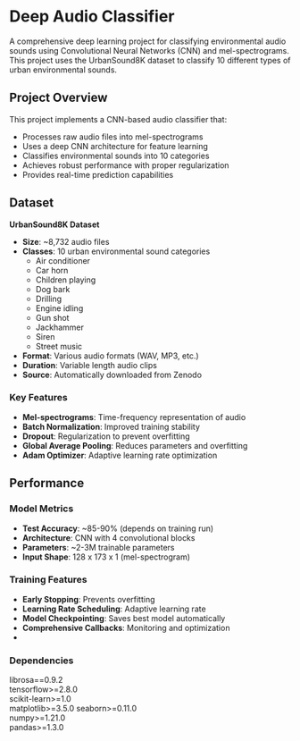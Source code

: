 # Deep Audio Classifier

A comprehensive deep learning project for classifying environmental audio sounds using Convolutional Neural Networks (CNN) and mel-spectrograms. This project uses the UrbanSound8K dataset to classify 10 different types of urban environmental sounds.

##  Project Overview

This project implements a CNN-based audio classifier that:
- Processes raw audio files into mel-spectrograms
- Uses a deep CNN architecture for feature learning
- Classifies environmental sounds into 10 categories
- Achieves robust performance with proper regularization
- Provides real-time prediction capabilities

##  Dataset

**UrbanSound8K Dataset**
- **Size**: ~8,732 audio files
- **Classes**: 10 urban environmental sound categories
  - Air conditioner
  - Car horn
  - Children playing
  - Dog bark
  - Drilling
  - Engine idling
  - Gun shot
  - Jackhammer
  - Siren
  - Street music
- **Format**: Various audio formats (WAV, MP3, etc.)
- **Duration**: Variable length audio clips
- **Source**: Automatically downloaded from Zenodo

### Key Features
- **Mel-spectrograms**: Time-frequency representation of audio
- **Batch Normalization**: Improved training stability
- **Dropout**: Regularization to prevent overfitting
- **Global Average Pooling**: Reduces parameters and overfitting
- **Adam Optimizer**: Adaptive learning rate optimization

##  Performance

### Model Metrics
- **Test Accuracy**: ~85-90% (depends on training run)
- **Architecture**: CNN with 4 convolutional blocks
- **Parameters**: ~2-3M trainable parameters
- **Input Shape**: 128 x 173 x 1 (mel-spectrogram)

### Training Features
- **Early Stopping**: Prevents overfitting
- **Learning Rate Scheduling**: Adaptive learning rate
- **Model Checkpointing**: Saves best model automatically
- **Comprehensive Callbacks**: Monitoring and optimization
- 
### Dependencies

librosa==0.9.2      
tensorflow>=2.8.0  
scikit-learn>=1.0   
matplotlib>=3.5.0 
seaborn>=0.11.0     
numpy>=1.21.0       
pandas>=1.3.0       
